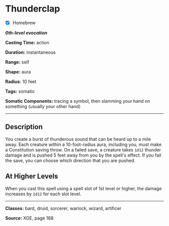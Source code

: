 # Thunderclap

- [x] Homebrew

***0th-level evocation***

**Casting Time:** action

**Duration:** instantaneous

**Range:** self

**Shape:** aura

**Radius**: 10 feet

**Tags:** somatic

**Somatic Components:** tracing a symbol, then slamming your hand on something (usually your other hand)

---

## Description
You create a burst of thunderous sound that can be heard up to a mile away. Each creature within a 10-foot-radius aura, including you, must make a Constitution saving throw. On a failed save, a creature takes `1d12` thunder damage and is pushed 5 feet away from you by the spell's effect. If *you* fail the save, you can choose which direction that you are pushed.

## At Higher Levels
When you cast this spell using a spell slot of 1st level or higher, the damage increases by `1d12` for each slot level.

---

**Classes:** bard, druid, sorcerer, warlock, wizard, artificer

**Source:** XGE, page 168
